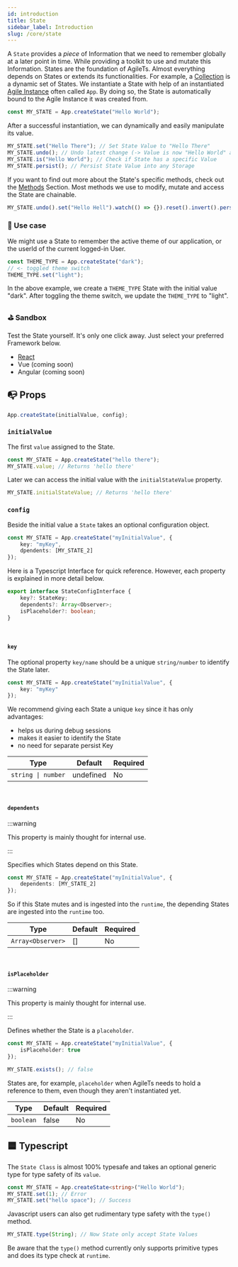 ```yaml
---
id: introduction
title: State
sidebar_label: Introduction
slug: /core/state
---
```


A `State` provides a _piece_ of Information that we need to remember globally at a later point in time.
While providing a toolkit to use and mutate this Information.
States are the foundation of AgileTs. Almost everything depends on States or extends its functionalities.
For example, a [Collection](../collection/Introduction.md) is a dynamic set of States.
We instantiate a State with help of an instantiated [Agile Instance](../agile-instance/Introduction.md) often called `App`.
By doing so, the State is automatically bound to the Agile Instance it was created from.
```ts
const MY_STATE = App.createState("Hello World");
```
After a successful instantiation, we can dynamically and easily manipulate its value.
```ts
MY_STATE.set("Hello There"); // Set State Value to "Hello There"
MY_STATE.undo(); // Undo latest change (-> Value is now "Hello World" again)
MY_STATE.is("Hello World"); // Check if State has a specific Value
MY_STATE.persist(); // Persist State Value into any Storage
```
If you want to find out more about the State's specific methods, check out the [Methods](./Methods.md) Section.
Most methods we use to modify, mutate and access the State are chainable.
```ts
MY_STATE.undo().set("Hello Hell").watch(() => {}).reset().invert().persist().type(String);
```


### 🔨 Use case
We might use a State to remember the active theme of our application,
or the userId of the  current logged-in User.
```ts
const THEME_TYPE = App.createState("dark");
// <- toggled theme switch
THEME_TYPE.set("light");
```
In the above example, we create a `THEME_TYPE` State with the initial value "dark".
After toggling the theme switch, we update the `THEME_TYPE` to "light".


### ⛳️ Sandbox
Test the State yourself. It's only one click away. Just select your preferred Framework below.
- [React](https://codesandbox.io/s/agilets-first-state-f12cz)
- Vue (coming soon)
- Angular (coming soon)


## 📭 Props

```ts
App.createState(initialValue, config);
```

### `initialValue`

The first `value` assigned to the State.
```ts {1}
const MY_STATE = App.createState("hello there");
MY_STATE.value; // Returns 'hello there'
```
Later we can access the initial value with the `initialStateValue` property.
```ts
MY_STATE.initialStateValue; // Returns 'hello there'
```

### `config`

Beside the initial value a `State` takes an optional configuration object.
```ts
const MY_STATE = App.createState("myInitialValue", {
    key: "myKey",
    dpendents: [MY_STATE_2]
});
```
Here is a Typescript Interface for quick reference. However,
each property is explained in more detail below.
```ts
export interface StateConfigInterface {
    key?: StateKey;
    dependents?: Array<Observer>;
    isPlaceholder?: boolean;
}
```

<br/>

#### `key`

The optional property `key/name` should be a unique `string/number` to identify the State later.
```ts
const MY_STATE = App.createState("myInitialValue", {
    key: "myKey"
});
```
We recommend giving each State a unique `key` since it has only advantages:
- helps us during debug sessions
- makes it easier to identify the State
- no need for separate persist Key

| Type               | Default     | Required |
|--------------------|-------------|----------|
| `string \| number` | undefined   | No       |

<br/>

#### `dependents`

:::warning

This property is mainly thought for internal use.

:::

Specifies which States depend on this State.
```ts
const MY_STATE = App.createState("myInitialValue", {
    dependents: [MY_STATE_2]
});
```
So if this State mutes and is ingested into the `runtime`,
the depending States are ingested into the `runtime` too.

| Type              | Default     | Required |
|-------------------|-------------|----------|
| `Array<Observer>` | []          | No       |

<br/>

#### `isPlaceholder`

:::warning

This property is mainly thought for internal use.

:::

Defines whether the State is a `placeholder`.
```ts
const MY_STATE = App.createState("myInitialValue", {
    isPlaceholder: true
});

MY_STATE.exists(); // false
```
States are, for example, `placeholder` when AgileTs needs to hold a reference to them,
even though they aren't instantiated yet.

| Type            | Default     | Required |
|-----------------|-------------|----------|
| `boolean`       | false       | No       |


## 🟦 Typescript

The `State Class` is almost 100% typesafe and takes an optional generic type for type safety of its `value`.
```ts {1}
const MY_STATE = App.createState<string>("Hello World");
MY_STATE.set(1); // Error
MY_STATE.set("hello space"); // Success
```
Javascript users can also get rudimentary type safety with the `type()` method.
```ts
MY_STATE.type(String); // Now State only accept State Values
```
Be aware that the `type()` method currently only supports primitive types and does its type check at `runtime`.